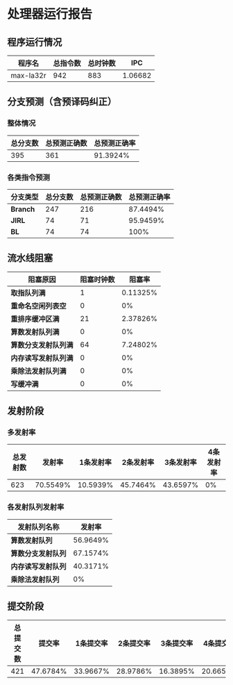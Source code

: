 # 处理器运行报告
## 程序运行情况
|程序名|总指令数|总时钟数|IPC|
|---|---|---|---|
|max-la32r|942|883|1.06682|

## 分支预测（含预译码纠正）
### 整体情况
|总分支数|总预测正确数|总预测正确率|
|---|---|---|
|395|361|91.3924%|

### 各类指令预测
|分支类型|总分支数|总预测正确数|总预测正确率|
|---|---|---|---|
|**Branch**| 247 | 216 | 87.4494%|
|**JIRL**| 74 | 71 | 95.9459%|
|**BL**| 74 | 74 | 100%|

## 流水线阻塞
|阻塞原因|阻塞时钟数|阻塞率|
|---|---|---|
|**取指队列满**| 1 | 0.11325%|
|**重命名空闲列表空**|0 | 0%|
|**重排序缓冲区满**|21 | 2.37826%|
|**算数发射队列满**|0 | 0%|
|**算数分支发射队列满**|64 | 7.24802%|
|**内存读写发射队列满**|0 | 0%|
|**乘除法发射队列满**|0 | 0%|
|**写缓冲满**|0 | 0%|

## 发射阶段
### 多发射率
|总发射数|发射率|1条发射率|2条发射率|3条发射率|4条发射率|
|---|---|---|---|---|---|
|623|70.5549%|10.5939%|45.7464%|43.6597%|0%|

### 各发射队列发射率
|发射队列名称|发射率|
|---|---|
|**算数发射队列**|56.9649%|
|**算数分支发射队列**|67.1574%|
|**内存读写发射队列**|40.3171%|
|**乘除法发射队列**|0%|

## 提交阶段
|总提交数|提交率|1条提交率|2条提交率|3条提交率|4条提交率|
|---|---|---|---|---|---|
|421|47.6784%|33.9667%|28.9786%|16.3895%|20.6651%|

